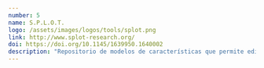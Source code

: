 ```yaml
---
number: 5
name: S.P.L.O.T.
logo: /assets/images/logos/tools/splot.png
link: http://www.splot-research.org/
doi: https://doi.org/10.1145/1639950.1640002
description: "Repositorio de modelos de características que permite editar y analizar modelos básicos basados en FODA."
---
```

